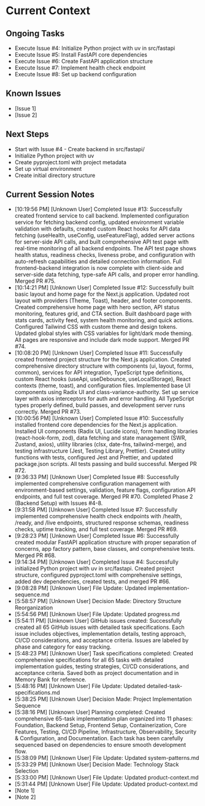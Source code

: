 # Current Context

## Ongoing Tasks

- Execute Issue #4: Initialize Python project with uv in src/fastapi
- Execute Issue #5: Install FastAPI core dependencies
- Execute Issue #6: Create FastAPI application structure
- Execute Issue #7: Implement health check endpoint
- Execute Issue #8: Set up backend configuration
## Known Issues
- [Issue 1]
- [Issue 2]

## Next Steps

- Start with Issue #4 - Create backend in src/fastapi/
- Initialize Python project with uv
- Create pyproject.toml with project metadata
- Set up virtual environment
- Create initial directory structure
## Current Session Notes

- [10:19:56 PM] [Unknown User] Completed Issue #13: Successfully created frontend service to call backend. Implemented configuration service for fetching backend config, updated environment variable validation with defaults, created custom React hooks for API data fetching (useHealth, useConfig, useFeatureFlag), added server actions for server-side API calls, and built comprehensive API test page with real-time monitoring of all backend endpoints. The API test page shows health status, readiness checks, liveness probe, and configuration with auto-refresh capabilities and detailed connection information. Full frontend-backend integration is now complete with client-side and server-side data fetching, type-safe API calls, and proper error handling. Merged PR #75.
- [10:14:21 PM] [Unknown User] Completed Issue #12: Successfully built basic layout and home page for the Next.js application. Updated root layout with providers (Theme, Toast), header, and footer components. Created comprehensive home page with hero section, API status monitoring, features grid, and CTA section. Built dashboard page with stats cards, activity feed, system health monitoring, and quick actions. Configured Tailwind CSS with custom theme and design tokens. Updated global styles with CSS variables for light/dark mode theming. All pages are responsive and include dark mode support. Merged PR #74.
- [10:08:20 PM] [Unknown User] Completed Issue #11: Successfully created frontend project structure for the Next.js application. Created comprehensive directory structure with components (ui, layout, forms, common), services for API integration, TypeScript type definitions, custom React hooks (useApi, useDebounce, useLocalStorage), React contexts (theme, toast), and configuration files. Implemented base UI components using Radix UI and class-variance-authority. Set up service layer with axios interceptors for auth and error handling. All TypeScript types properly defined, build passes, and development server runs correctly. Merged PR #73.
- [10:00:56 PM] [Unknown User] Completed Issue #10: Successfully installed frontend core dependencies for the Next.js application. Installed UI components (Radix UI, Lucide icons), form handling libraries (react-hook-form, zod), data fetching and state management (SWR, Zustand, axios), utility libraries (clsx, date-fns, tailwind-merge), and testing infrastructure (Jest, Testing Library, Prettier). Created utility functions with tests, configured Jest and Prettier, and updated package.json scripts. All tests passing and build successful. Merged PR #72.
- [9:36:33 PM] [Unknown User] Completed Issue #8: Successfully implemented comprehensive configuration management with environment-based settings, validation, feature flags, configuration API endpoints, and full test coverage. Merged PR #70. Completed Phase 2 (Backend Setup) with Issues #4-8.
- [9:31:58 PM] [Unknown User] Completed Issue #7: Successfully implemented comprehensive health check endpoints with /health, /ready, and /live endpoints, structured response schemas, readiness checks, uptime tracking, and full test coverage. Merged PR #69.
- [9:28:23 PM] [Unknown User] Completed Issue #6: Successfully created modular FastAPI application structure with proper separation of concerns, app factory pattern, base classes, and comprehensive tests. Merged PR #68.
- [9:14:34 PM] [Unknown User] Completed Issue #4: Successfully initialized Python project with uv in src/fastapi. Created project structure, configured pyproject.toml with comprehensive settings, added dev dependencies, created tests, and merged PR #66.
- [9:08:28 PM] [Unknown User] File Update: Updated implementation-sequence.md
- [5:58:57 PM] [Unknown User] Decision Made: Directory Structure Reorganization
- [5:54:56 PM] [Unknown User] File Update: Updated progress.md
- [5:54:11 PM] [Unknown User] GitHub issues created: Successfully created all 65 GitHub issues with detailed task specifications. Each issue includes objectives, implementation details, testing approach, CI/CD considerations, and acceptance criteria. Issues are labeled by phase and category for easy tracking.
- [5:48:23 PM] [Unknown User] Task specifications completed: Created comprehensive specifications for all 65 tasks with detailed implementation guides, testing strategies, CI/CD considerations, and acceptance criteria. Saved both as project documentation and in Memory Bank for reference.
- [5:48:16 PM] [Unknown User] File Update: Updated detailed-task-specifications.md
- [5:38:25 PM] [Unknown User] Decision Made: Project Implementation Sequence
- [5:38:16 PM] [Unknown User] Planning completed: Created comprehensive 65-task implementation plan organized into 11 phases: Foundation, Backend Setup, Frontend Setup, Containerization, Core Features, Testing, CI/CD Pipeline, Infrastructure, Observability, Security & Configuration, and Documentation. Each task has been carefully sequenced based on dependencies to ensure smooth development flow.
- [5:38:09 PM] [Unknown User] File Update: Updated system-patterns.md
- [5:33:29 PM] [Unknown User] Decision Made: Technology Stack Selection
- [5:33:00 PM] [Unknown User] File Update: Updated product-context.md
- [5:31:44 PM] [Unknown User] File Update: Updated product-context.md
- [Note 1]
- [Note 2]
